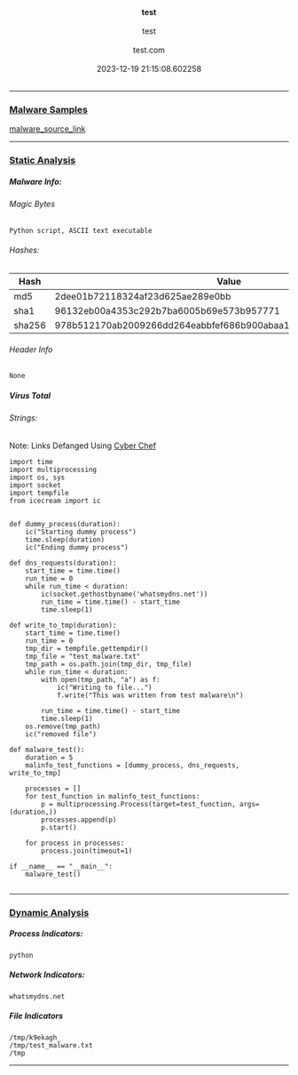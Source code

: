 
<center><b>test</b></center> <br>
<center>test</center>           <br>
<center>test.com</center>                   <br>
<center>2023-12-19 21:15:08.602258</center>           <br>

---

### <u>Malware Samples</u>

[malware_source_link](test.com)
<br>

---

### <u>Static Analysis</u>

##### Malware Info:

###### Magic Bytes

```
Python script, ASCII text executable
```

###### Hashes:

| Hash | Value |
| ---- | ----- |
| md5 | 2dee01b72118324af23d625ae289e0bb |
| sha1 | 96132eb00a4353c292b7ba6005b69e573b957771 |
| sha256 | 978b512170ab2009266dd264eabbfef686b900abaa1eec2619c74d8a6dd0f1b3 |


###### Header Info

```
None
```

##### Virus Total



###### Strings:

Note: Links Defanged Using [Cyber Chef](https://gchq.github.io/CyberChef/)

```
import time
import multiprocessing
import os, sys
import socket
import tempfile
from icecream import ic


def dummy_process(duration):
    ic("Starting dummy process")
    time.sleep(duration)
    ic("Ending dummy process")

def dns_requests(duration):
    start_time = time.time()
    run_time = 0
    while run_time < duration:
        ic(socket.gethostbyname('whatsmydns.net'))
        run_time = time.time() - start_time
        time.sleep(1)

def write_to_tmp(duration):
    start_time = time.time()
    run_time = 0
    tmp_dir = tempfile.gettempdir()
    tmp_file = "test_malware.txt"
    tmp_path = os.path.join(tmp_dir, tmp_file)
    while run_time < duration:
        with open(tmp_path, "a") as f:
            ic("Writing to file...")
            f.write("This was written from test malware\n")

        run_time = time.time() - start_time
        time.sleep(1)
    os.remove(tmp_path)
    ic("removed file")

def malware_test():
    duration = 5
    malinfo_test_functions = [dummy_process, dns_requests, write_to_tmp]

    processes = []
    for test_function in malinfo_test_functions: 
        p = multiprocessing.Process(target=test_function, args=(duration,))
        processes.append(p)
        p.start()

    for process in processes:
        process.join(timeout=1)

if __name__ == "__main__":
    malware_test()


```

---

### <u>Dynamic Analysis</u>

##### Process Indicators:

```
python

```

##### Network Indicators:

```
whatsmydns.net

```

##### File Indicators

```
/tmp/k9ekagh_
/tmp/test_malware.txt
/tmp

```

---

